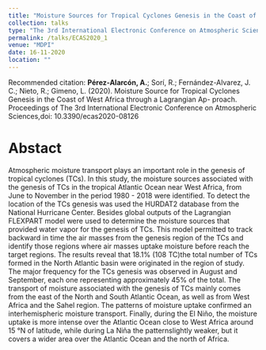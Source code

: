 ```yaml
---
title: "Moisture Sources for Tropical Cyclones Genesis in the Coast of West Africa through a Lagrangian Approach"
collection: talks
type: "The 3rd International Electronic Conference on Atmospheric Sciences "
permalink: /talks/ECAS2020_1
venue: "MDPI"
date: 16-11-2020
location: ""
---
```


Recommended citation: <b>Pérez-Alarcón, A.</b>; Sorí, R.; Fernández-Alvarez, J. C.; Nieto, R.; Gimeno, L. (2020). Moisture
Source for Tropical Cyclones Genesis in the Coast of West Africa through a Lagrangian Ap-
proach. Proceedings of The 3rd International Electronic Conference on Atmospheric Sciences,doi: 10.3390/ecas2020-08126 


# Abstact
Atmospheric moisture transport plays an important role in the genesis of tropical cyclones
(TCs). In this study, the moisture sources associated with the genesis of TCs in the tropical Atlantic
Ocean near West Africa, from June to November in the period 1980 - 2018 were identified. To detect
the location of the TCs genesis was used the HURDAT2 database from the National Hurricane
Center. Besides global outputs of the Lagrangian FLEXPART model were used to determine the
moisture sources that provided water vapor for the genesis of TCs. This model permitted to track
backward in time the air masses from the genesis region of the TCs and identify those regions where
air masses uptake moisture before reach the target regions. The results reveal that 18.1% (108 TC)the total number of TCs formed in the North Atlantic basin were originated in the region of study.
The major frequency for the TCs genesis was observed in August and September, each one
representing approximately 45% of the total. The transport of moisture associated with the genesis
of TCs mainly comes from the east of the North and South Atlantic Ocean, as well as from West
Africa and the Sahel region. The patterns of moisture uptake confirmed an interhemispheric
moisture transport. Finally, during the El Niño, the moisture uptake is more intense over the
Atlantic Ocean close to West Africa around 15 °N of latitude, while during La Niña the patternslightly weaker, but it covers a wider area over the Atlantic Ocean and the north of Africa.


